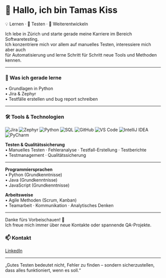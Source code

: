 # 👋 Hallo, ich bin Tamas Kiss  

💡 Lernen · 🧩 Testen · 🔧 Weiterentwickeln  

Ich lebe in Zürich und starte gerade meine Karriere im Bereich Softwaretesting.  
Ich konzentriere mich vor allem auf manuelles Testen, interessiere mich aber auch  
für Automatisierung und lerne Schritt für Schritt neue Tools und Methoden kennen.   

---

### 🧠 Was ich gerade lerne
• Grundlagen in Python  
• Jira & Zephyr  
• Testfälle erstellen und bug report schreiben  

---

### 🛠️ Tools & Technologien

![Jira](https://img.shields.io/badge/Jira-0052CC?logo=jira&logoColor=white)
![Zephyr](https://img.shields.io/badge/Zephyr-009639?logo=atlassian&logoColor=white)
![Python](https://img.shields.io/badge/Python-3776AB?logo=python&logoColor=white)
![SQL](https://img.shields.io/badge/SQL-4479A1?logo=postgresql&logoColor=white)
![GitHub](https://img.shields.io/badge/GitHub-181717?logo=github&logoColor=white)
![VS Code](https://img.shields.io/badge/VS%20Code-007ACC?logo=visualstudiocode&logoColor=white)
![IntelliJ IDEA](https://img.shields.io/badge/IntelliJ%20IDEA-000000?logo=intellijidea&logoColor=white)
![PyCharm](https://img.shields.io/badge/PyCharm-21D789?logo=pycharm&logoColor=white)


**Testen & Qualitätssicherung**  
• Manuelles Testen · Fehleranalyse · Testfall-Erstellung · Testberichte  
• Testmanagement · Qualitätssicherung  

---

**Programmiersprachen**  
• Python (Grundkenntnisse)   
• Java (Grundkenntnisse)   
• JavaScript (Grundkenntnisse)    

**Arbeitsweise**  
• Agile Methoden (Scrum, Kanban)  
• Teamarbeit · Kommunikation · Analytisches Denken  

---

Danke fürs Vorbeischauen! 👋  
Ich freue mich immer über neue Kontakte oder spannende QA-Projekte.

### 📫 Kontakt
[LinkedIn](https://linkedin.com/in/tamas-kiss-ch)

---

   „Gutes Testen bedeutet nicht, Fehler zu finden – sondern sicherzustellen, dass alles funktioniert, wenn es soll.“

<!-- ---

### 📊 GitHub Stats
![Tamas' GitHub stats](https://github-readme-stats.vercel.app/api?username=tamas-works&show_icons=true&theme=default)
![Top Langs](https://github-readme-stats.vercel.app/api/top-langs/?username=tamas-works&layout=compact)
---

### 🚀 Lernprojekte
- 🧪 [QA-Practice Repo](https://github.com/tamas-works/qa-practice) – Beispiele für manuelles Testen und Bug Reports
- 💻 [Python-Übungen](https://github.com/tamas-works/python-learning) – kleine Scripts und Übungen -->



